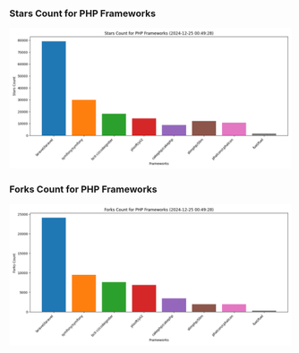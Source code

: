 ### Stars Count for PHP Frameworks

![Stars Chart](./archive/charts/20241225004928_stars_count.png)

### Forks Count for PHP Frameworks

![Forks Chart](./archive/charts/20241225004928_forks_count.png)

